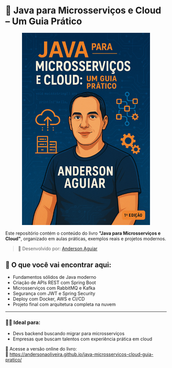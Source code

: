# 📘 Java para Microsserviços e Cloud – Um Guia Prático

<p align="center">
  <img src="assets/imagens/capa.png" alt="Capa do Livro Java para Microsserviços e Cloud" width="400"/>
</p>

Este repositório contém o conteúdo do livro **"Java para Microsserviços e Cloud"**, organizado em aulas práticas, exemplos reais e projetos modernos.

> 📍 Desenvolvido por: [Anderson Aguiar](https://www.linkedin.com/in/anderson-de-aguiar-de-oliveira)

## 🚀 O que você vai encontrar aqui:

- Fundamentos sólidos de Java moderno
- Criação de APIs REST com Spring Boot
- Microsserviços com RabbitMQ e Kafka
- Segurança com JWT e Spring Security
- Deploy com Docker, AWS e CI/CD
- Projeto final com arquitetura completa na nuvem

---

### 👨‍💻 Ideal para:
- Devs backend buscando migrar para microsserviços
- Empresas que buscam talentos com experiência prática em cloud

🚀 Acesse a versão online do livro:  
📘 https://andersonaoliveira.github.io/java-microsservicos-cloud-guia-pratico/